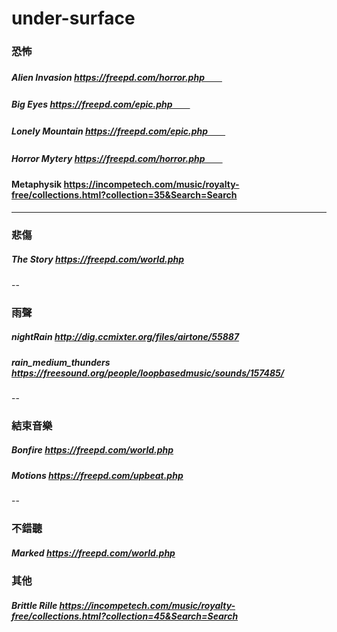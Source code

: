# under-surface


### 恐怖
##### Alien Invasion        https://freepd.com/horror.php　　
##### Big Eyes              https://freepd.com/epic.php　　
##### Lonely Mountain       https://freepd.com/epic.php　　
##### Horror Mytery         https://freepd.com/horror.php　　
####  Metaphysik            https://incompetech.com/music/royalty-free/collections.html?collection=35&Search=Search
-----
### 悲傷
##### The Story             https://freepd.com/world.php
--
### 雨聲
##### nightRain             http://dig.ccmixter.org/files/airtone/55887
##### rain_medium_thunders  https://freesound.org/people/loopbasedmusic/sounds/157485/
--
### 結束音樂
##### Bonfire               https://freepd.com/world.php
##### Motions               https://freepd.com/upbeat.php
--
### 不錯聽
##### Marked                https://freepd.com/world.php

### 其他
##### Brittle Rille         https://incompetech.com/music/royalty-free/collections.html?collection=45&Search=Search
